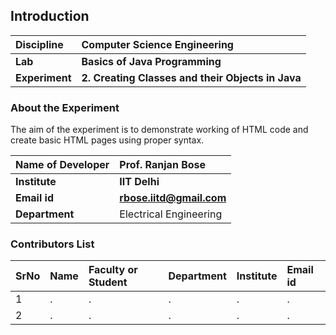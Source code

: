 ## Introduction


<b>Discipline | <b>Computer Science Engineering
:--|:--|
<b> Lab | <b> Basics of Java Programming
<b> Experiment|     <b> 2. Creating Classes and their Objects in Java 

### About the Experiment 

The aim of the experiment is to demonstrate working of HTML code and create basic HTML pages using proper syntax.

<b>Name of Developer | <b> Prof. Ranjan Bose 
:--|:--|
<b> Institute | <b>  IIT Delhi
<b> Email id|     <b>  rbose.iitd@gmail.com
<b> Department |  Electrical Engineering

### Contributors List

SrNo | Name | Faculty or Student | Department| Institute | Email id
:--|:--|:--|:--|:--|:--|
1 | . | . | . | . | .
2 | . | . | . | . | .
